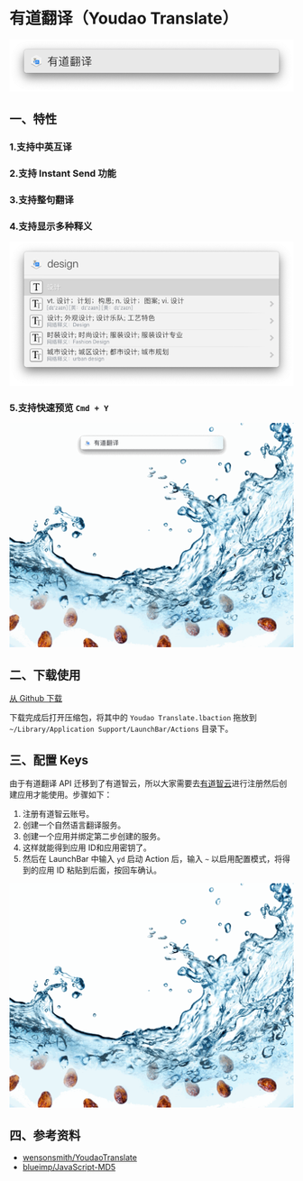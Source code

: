 # 有道翻译（Youdao Translate）

<p align="center">
    <img 
    alt="screentshot_1.png"
    src="https://github.com/Hopsken/YoudaoTranslate/raw/master/screenshots/screenshot_1.png" />
</p>

##  一、特性

### 1.支持中英互译

### 2.支持 Instant Send 功能

### 3.支持整句翻译

### 4.支持显示多种释义
<p align="center">
    <img 
    alt="screentshot_1.png"
    src="https://github.com/Hopsken/YoudaoTranslate/raw/master/screenshots/screenshot_2.png" />
</p>

### 5.支持快速预览 `Cmd + Y`
![screentshot_3: Quick Look](https://github.com/Hopsken/YoudaoTranslate/raw/master/screenshots/screenshot_3.gif)

## 二、下载使用

[从 Github 下载](https://github.com/Hopsken/YoudaoTranslate/releases/download/v1.0.0/Youdao.Translate.zip)

下载完成后打开压缩包，将其中的 `Youdao Translate.lbaction` 拖放到 `~/Library/Application Support/LaunchBar/Actions` 目录下。

## 三、配置 Keys

由于有道翻译 API 迁移到了有道智云，所以大家需要去[有道智云](http://ai.youdao.com/)进行注册然后创建应用才能使用。步骤如下：

1. 注册有道智云账号。
2. 创建一个自然语言翻译服务。
3. 创建一个应用并绑定第二步创建的服务。
4. 这样就能得到应用 ID和应用密钥了。
5. 然后在 LaunchBar 中输入 `yd` 启动 Action 后，输入 `~` 以启用配置模式，将得到的应用 ID 粘贴到后面，按回车确认。

![screentshot_3: Quick Look](https://github.com/Hopsken/YoudaoTranslate/raw/master/screenshots/screenshot_4.gif)


## 四、参考资料

+ [wensonsmith/YoudaoTranslate](https://github.com/wensonsmith/YoudaoTranslate)
+ [blueimp/JavaScript-MD5](https://github.com/blueimp/JavaScript-MD5)
